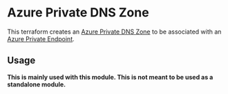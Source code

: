 # Azure Private DNS Zone

This terraform creates an [Azure Private DNS Zone](https://learn.microsoft.com/en-us/azure/dns/private-dns-overview/) to be associated with an [Azure Private Endpoint](https://learn.microsoft.com/en-us/azure/private-link/private-endpoint-overview/).

## Usage

**This is mainly used with this module. This is not meant to be used as a standalone module.**
